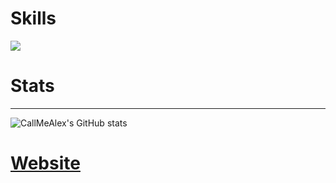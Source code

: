 <p align="center">

# Skills

![](https://skillicons.dev/icons?i=github,windows,linux,neovim,archlinux,robloxstudio,visualstudio,cpp,cs,cmake,unreal,unity,blender,davinci)

# Stats
  ---
![CallMeAlex's GitHub stats](https://github-readme-stats.vercel.app/api?username=Call-Me-Alex&count_private=true)
</br>
</p>

# [Website](https://alexdynamics.site/)
